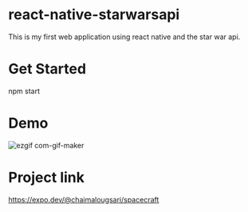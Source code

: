 # react-native-starwarsapi
This is my first web application using react native and the star war api.


# Get Started 
npm start

# Demo

![ezgif com-gif-maker](https://user-images.githubusercontent.com/49941834/155850003-1a789e0a-acf0-4440-9db9-92128448bb8f.gif)

# Project link
 
 https://expo.dev/@chaimalougsari/spacecraft

